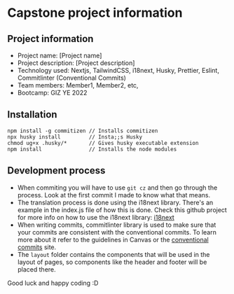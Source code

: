 # Capstone project information

## Project information

- Project name: [Project name]
- Project description: [Project description]
- Technology used: Nextjs, TailwindCSS, i18next, Husky, Prettier, Eslint, Commitlinter (Conventional Commits)
- Team members: Member1, Member2, etc,
- Bootcamp: GIZ YE 2022

## Installation

```shell
npm install -g commitizen // Installs commitizen
npx husky install         // Insta;;s Husky
chmod ug+x .husky/*       // Gives husky executable extension
npm install               // Installs the node modules
```

## Development process

- When commiting you will have to use `git cz` and then go through the process. Look at the first commit I made to know what that means.
- The translation process is done using the i18next library. There's an example in the index.js file of how this is done. Check this github project for more info on how to use the i18next library: [i18next](https://github.com/i18next/next-i18next)
- When writing commits, commitlinter library is used to make sure that your commits are consistent with the conventional commits. To learn more about it refer to the guidelines in Canvas or the [conventional commits](https://www.conventionalcommits.org/en/v1.0.0/#summary) site.
- The `layout` folder contains the components that will be used in the layout of pages, so components like the header and footer will be placed there.

Good luck and happy coding :D
